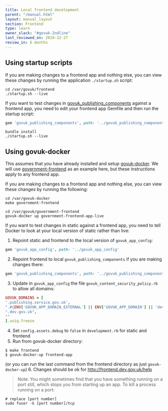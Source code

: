 ```yaml
---
title: Local frontend development
parent: "/manual.html"
layout: manual_layout
section: Frontend
type: learn
owner_slack: "#govuk-2ndline"
last_reviewed_on: 2019-12-27
review_in: 6 months
---
```


## Using startup scripts
If you are making changes to a frontend app and nothing else, you can view these changes by running the application `./startup.sh` script:

```shell
cd /var/govuk/frontend
./startup.sh --live
```

If you want to test changes in [govuk_publishing_components] against a frontend app, you need to edit your frontend app Gemfile and then run the startup script:

```ruby
gem 'govuk_publishing_components', path: '../govuk_publishing_components'
```

```shell
bundle install
./startup.sh --live
```

## Using govuk-docker

This assumes that you have already installed and setup [govuk-docker]. We will use [government-frontend] as an example here, but these instructions apply to any frontend app.

If you are making changes to a frontend app and nothing else, you can view these changes by running the following:

```shell
cd /var/govuk-docker
make government-frontend

cd /var/govuk/government-frontend
govuk-docker up government-frontend-app-live
```

If you want to test changes in static against a frontend app, you need to tell Docker to look at your local version of static rather than live:

1. Repoint static and frontend to the local version of `govuk_app_config`:

  ```ruby
  gem 'govuk_app_config', path: '../govuk_app_config'
  ```

2. Repoint frontend to local `govuk_publishing_components` if you are making changes there:

  ```ruby
  gem 'govuk_publishing_components', path: '../govuk_publishing_components'
  ```

3. Update in `govuk_app_config` the file `govuk_content_security_policy.rb` to allow all domains:

  ```ruby
  GOVUK_DOMAINS = [
  '.publishing.service.gov.uk',
  ".#{ENV['GOVUK_APP_DOMAIN_EXTERNAL'] || ENV['GOVUK_APP_DOMAIN'] || 'dev.gov.uk'}",
  ".dev.gov.uk",
  ""
  ].uniq.freeze
  ```

4. Set `config.assets.debug` to `false` in `development.rb` for static and frontend
5. Run from govuk-docker directory:

  ```shell
  $ make frontend
  $ govuk-docker-up frontend-app
  ```

  (or you can run the last command from the frontend directory as just `govuk-docker-up`)
6. Changes should be ok for http://frontend.dev.gov.uk/help

> Note: You might sometimes find that you have something running on a port still, which stops you from starting up an app. To kill a process running on a port:

```shell
# replace [port number]
sudo fuser -k [port number]/tcp
```

[govuk_app_config]: https://github.com/alphagov/govuk_app_config
[frontend]: https://github.com/alphagov/frontend
[static]: https://github.com/alphagov/static
[govuk_publishing_components]: https://github.com/alphagov/govuk_publishing_components
[government-frontend]: https://github.com/alphagov/government-frontend
[govuk-docker]: https://github.com/alphagov/govuk-docker/blob/master/docs/installation.md
